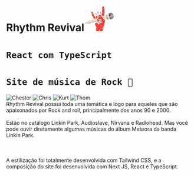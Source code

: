 # Rhythm Revival<img src="https://github.com/IgorBandeira/RhythmRevival/blob/main/public/favicon.png?raw=true" alt="Logo RhythmRevival" width="80" />

# `React com TypeScript`
# `Site de música de Rock 🎸`
<img src="https://github.com/IgorBandeira/RhythmRevival/assets/106918230/02f41655-d0ff-4f2d-81fe-737af41a4855" alt="Chester" width="100" />
<img src="https://github.com/IgorBandeira/RhythmRevival/assets/106918230/3f46b13a-078a-4e46-8258-d6efa54e0100" alt="Chris" width="150" />
<img src="https://github.com/IgorBandeira/RhythmRevival/assets/106918230/14be236e-9f5b-45b3-b1e5-67b78e1acfc8" alt="Kurt" width="140" />
<img src="https://github.com/IgorBandeira/RhythmRevival/assets/106918230/86e60e33-3037-413d-9b0f-8d0929012894" alt="Thom" width="140" />











<br>
Rhythm Revival possui toda uma temática e logo para aqueles que são apaixonados por Rock and roll, principalmente dos anos 90 e 2000.
<br>
<br>
Estão no catálogo Linkin Park, Audioslave, Nirvana e Radiohead. Mas você pode ouvir diretamente algumas músicas do álbum Meteora da banda Linkin Park.
<br>
<br>
<br>
<br>
A estilização foi totalmente desenvolvida com Tailwind CSS, e a composição do site foi desenvolvida com Next JS, React e TypeScript.
